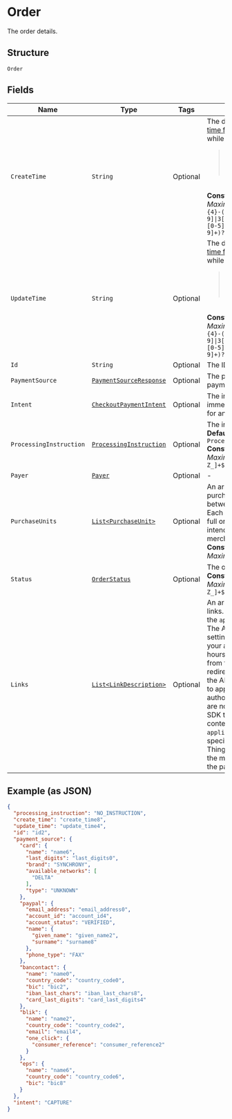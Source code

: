 
# Order

The order details.

## Structure

`Order`

## Fields

| Name | Type | Tags | Description | Getter | Setter |
|  --- | --- | --- | --- | --- | --- |
| `CreateTime` | `String` | Optional | The date and time, in [Internet date and time format](https://tools.ietf.org/html/rfc3339#section-5.6). Seconds are required while fractional seconds are optional.<blockquote><strong>Note:</strong> The regular expression provides guidance but does not reject all invalid dates.</blockquote><br>**Constraints**: *Minimum Length*: `20`, *Maximum Length*: `64`, *Pattern*: `^[0-9]{4}-(0[1-9]\|1[0-2])-(0[1-9]\|[1-2][0-9]\|3[0-1])[T,t]([0-1][0-9]\|2[0-3]):[0-5][0-9]:([0-5][0-9]\|60)([.][0-9]+)?([Zz]\|[+-][0-9]{2}:[0-9]{2})$` | String getCreateTime() | setCreateTime(String createTime) |
| `UpdateTime` | `String` | Optional | The date and time, in [Internet date and time format](https://tools.ietf.org/html/rfc3339#section-5.6). Seconds are required while fractional seconds are optional.<blockquote><strong>Note:</strong> The regular expression provides guidance but does not reject all invalid dates.</blockquote><br>**Constraints**: *Minimum Length*: `20`, *Maximum Length*: `64`, *Pattern*: `^[0-9]{4}-(0[1-9]\|1[0-2])-(0[1-9]\|[1-2][0-9]\|3[0-1])[T,t]([0-1][0-9]\|2[0-3]):[0-5][0-9]:([0-5][0-9]\|60)([.][0-9]+)?([Zz]\|[+-][0-9]{2}:[0-9]{2})$` | String getUpdateTime() | setUpdateTime(String updateTime) |
| `Id` | `String` | Optional | The ID of the order. | String getId() | setId(String id) |
| `PaymentSource` | [`PaymentSourceResponse`](../../doc/models/payment-source-response.md) | Optional | The payment source used to fund the payment. | PaymentSourceResponse getPaymentSource() | setPaymentSource(PaymentSourceResponse paymentSource) |
| `Intent` | [`CheckoutPaymentIntent`](../../doc/models/checkout-payment-intent.md) | Optional | The intent to either capture payment immediately or authorize a payment for an order after order creation. | CheckoutPaymentIntent getIntent() | setIntent(CheckoutPaymentIntent intent) |
| `ProcessingInstruction` | [`ProcessingInstruction`](../../doc/models/processing-instruction.md) | Optional | The instruction to process an order.<br>**Default**: `ProcessingInstruction.NO_INSTRUCTION`<br>**Constraints**: *Minimum Length*: `1`, *Maximum Length*: `36`, *Pattern*: `^[0-9A-Z_]+$` | ProcessingInstruction getProcessingInstruction() | setProcessingInstruction(ProcessingInstruction processingInstruction) |
| `Payer` | [`Payer`](../../doc/models/payer.md) | Optional | - | Payer getPayer() | setPayer(Payer payer) |
| `PurchaseUnits` | [`List<PurchaseUnit>`](../../doc/models/purchase-unit.md) | Optional | An array of purchase units. Each purchase unit establishes a contract between a customer and merchant. Each purchase unit represents either a full or partial order that the customer intends to purchase from the merchant.<br>**Constraints**: *Minimum Items*: `1`, *Maximum Items*: `10` | List<PurchaseUnit> getPurchaseUnits() | setPurchaseUnits(List<PurchaseUnit> purchaseUnits) |
| `Status` | [`OrderStatus`](../../doc/models/order-status.md) | Optional | The order status.<br>**Constraints**: *Minimum Length*: `1`, *Maximum Length*: `255`, *Pattern*: `^[0-9A-Z_]+$` | OrderStatus getStatus() | setStatus(OrderStatus status) |
| `Links` | [`List<LinkDescription>`](../../doc/models/link-description.md) | Optional | An array of request-related HATEOAS links. To complete payer approval, use the `approve` link to redirect the payer. The API caller has 3 hours (default setting, this which can be changed by your account manager to 24/48/72 hours to accommodate your use case) from the time the order is created, to redirect your payer. Once redirected, the API caller has 3 hours for the payer to approve the order and either authorize or capture the order. If you are not using the PayPal JavaScript SDK to initiate PayPal Checkout (in context) ensure that you include `application_context.return_url` is specified or you will get "We're sorry, Things don't appear to be working at the moment" after the payer approves the payment. | List<LinkDescription> getLinks() | setLinks(List<LinkDescription> links) |

## Example (as JSON)

```json
{
  "processing_instruction": "NO_INSTRUCTION",
  "create_time": "create_time8",
  "update_time": "update_time4",
  "id": "id2",
  "payment_source": {
    "card": {
      "name": "name6",
      "last_digits": "last_digits0",
      "brand": "SYNCHRONY",
      "available_networks": [
        "DELTA"
      ],
      "type": "UNKNOWN"
    },
    "paypal": {
      "email_address": "email_address0",
      "account_id": "account_id4",
      "account_status": "VERIFIED",
      "name": {
        "given_name": "given_name2",
        "surname": "surname8"
      },
      "phone_type": "FAX"
    },
    "bancontact": {
      "name": "name0",
      "country_code": "country_code0",
      "bic": "bic2",
      "iban_last_chars": "iban_last_chars8",
      "card_last_digits": "card_last_digits4"
    },
    "blik": {
      "name": "name2",
      "country_code": "country_code2",
      "email": "email4",
      "one_click": {
        "consumer_reference": "consumer_reference2"
      }
    },
    "eps": {
      "name": "name6",
      "country_code": "country_code6",
      "bic": "bic8"
    }
  },
  "intent": "CAPTURE"
}
```


